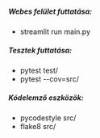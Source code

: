 ##### Webes felület futtatása:<br/>
- streamlit run main.py

##### Tesztek futtatása:<br/>
- pytest test/<br/>
- pytest --cov=src/

##### Kódelemző eszközök:<br/>
- pycodestyle src/<br/>
- flake8 src/